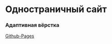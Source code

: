 # Одностраничный сайт

### Адаптивная вёрстка

[Github-Pages](https://goldboy1001.github.io/luxtrader/)
